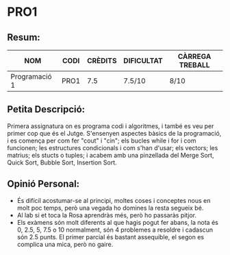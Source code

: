 # PRO1
## Resum:
| NOM | CODI | CRÈDITS | DIFICULTAT | CÀRREGA TREBALL | 
| --- | ---- | ------- | -----------| --------------- |
| Programació 1 | PRO1 | 7.5 | 7.5/10 | 8/10 | 

## Petita Descripció:
Primera assignatura on es programa codi i algoritmes, i també es veu per primer cop que és el Jutge. S'ensenyen aspectes bàsics de la programació, i es comença per com fer "cout" i "cin"; els bucles while i for i com funcionen; les estructures condicionals i com s'han d'usar; els vectors; les matrius; els stucts o tuples; i acabem amb una pinzellada del Merge Sort, Quick Sort, Bubble Sort, Insertion Sort. 

## Opinió Personal:
- És difícil acostumar-se al principi, moltes coses i conceptes nous en molt poc temps, però una vegada ho domines la resta segueix bé.
- Al lab si et toca la Rosa aprendràs més, però ho passaràs pitjor.
- Els exàmens són molt diferents al que hagis pogut fer abans, la nota és 0, 2.5, 5, 7.5 o 10 normalment, són 4 problemes a resoldre i cadascun són 2.5 punts. El primer parcial és bastant assequible, el segon es complica una mica, però no gaire.
